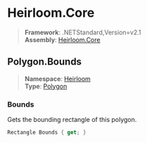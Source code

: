 # Heirloom.Core

> **Framework**: .NETStandard,Version=v2.1  
> **Assembly**: [Heirloom.Core][0]  

## Polygon.Bounds

> **Namespace**: [Heirloom][0]  
> **Type**: [Polygon][1]  

### Bounds

Gets the bounding rectangle of this polygon.

```cs
Rectangle Bounds { get; }
```

[0]: ../Heirloom.Core.md
[1]: Heirloom.Polygon.md
